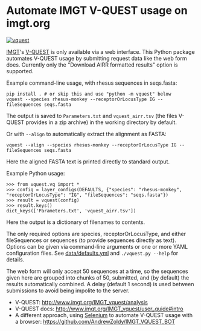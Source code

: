 # Automate IMGT V-QUEST usage on imgt.org

[![vquest](https://circleci.com/gh/ShawHahnLab/vquest.svg?style=shield)](https://circleci.com/gh/ShawHahnLab/vquest)

[IMGT](http://imgt.org)'s [V-QUEST](http://www.imgt.org/IMGT_vquest/analysis)
is only available via a web interface.  This Python package automates V-QUEST
usage by submitting request data like the web form does.  Currently only the
"Download AIRR formatted results" option is supported.

Example command-line usage, with rhesus sequences in seqs.fasta:

    pip install . # or skip this and use "python -m vquest" below
    vquest --species rhesus-monkey --receptorOrLocusType IG --fileSequences seqs.fasta

The output is saved to `Parameters.txt` and `vquest_airr.tsv` (the files
V-QUEST provides in a zip archive) in the working directory by default.

Or with `--align` to automatically extract the alignment as FASTA:

    vquest --align --species rhesus-monkey --receptorOrLocusType IG --fileSequences seqs.fasta

Here the aligned FASTA text is printed directly to standard output.

Example Python usage:

    >>> from vquest.vq import *
    >>> config = layer_configs(DEFAULTS, {"species": "rhesus-monkey", "receptorOrLocusType": "IG", "fileSequences": "seqs.fasta"})
    >>> result = vquest(config)
    >>> result.keys()
    dict_keys(['Parameters.txt', 'vquest_airr.tsv'])

Here the output is a dictionary of filenames to contents.

The only required options are species, receptorOrLocusType, and either
fileSequences or sequences (to provide sequences directly as text).  Options
can be given via command-line arguments or one or more YAML configuration
files.  See [data/defaults.yml](data/defaults.yml) and `./vquest.py --help` for
details.

The web form will only accept 50 sequences at a time, so the sequences given
here are grouped into chunks of 50, submitted, and (by default) the results
automatically combined.  A delay (default 1 second) is used between submissions
to avoid being impolite to the server.

 * V-QUEST: <http://www.imgt.org/IMGT_vquest/analysis>
 * V-QUEST docs: <http://www.imgt.org/IMGT_vquest/user_guide#intro>
 * A different approach, using [Selenium](https://www.selenium.dev/) to automate V-QUEST usage with a browser: <https://github.com/AndrewZoldy/IMGT_VQUEST_BOT>
